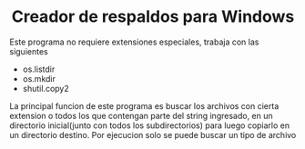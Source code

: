 <h1 align="center"> Creador de respaldos para Windows </h1>

<p>Este programa no requiere extensiones especiales, trabaja con las siguientes</p>
<ul>
    <li>os.listdir</li>
    <li>os.mkdir</li>
    <li>shutil.copy2</li>
</ul>

<p></p>

<p>
La principal funcion de este programa es buscar los archivos con cierta extension o todos los que contengan 
parte del string ingresado, en un directorio inicial(junto con todos los subdirectorios) para luego copiarlo en un directorio destino. 
Por ejecucion solo se puede buscar un tipo de archivo
</p>